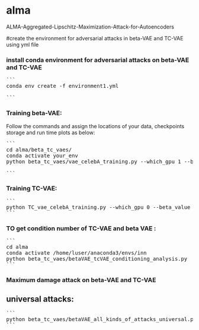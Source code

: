 # alma
ALMA-Aggregated-Lipschitz-Maximization-Attack-for-Autoencoders

#create the environment for adversarial attacks in beta-VAE and TC-VAE using yml file

### install conda environment for adversarial attacks on beta-VAE and TC-VAE

<pre>
```
conda env create -f environment1.yml

```
</pre>


### Training beta-VAE:

Follow the commands and assign the locations of your data, checkpoints storage and run time plots as below: 


<pre>
```
cd alma/beta_tc_vaes/
conda activate your_env
python beta_tc_vaes/vae_celebA_training.py --which_gpu 1 --beta_value 5.0 --data_directory /home/luser/autoencoder_attacks/train_aautoencoders/data_cel1 --batch_size 64 --epochs 200 --lr 1e-4 --run_time_plot_dir /home/luser/alma/a_training_runtime --checkpoint_storage /home/luser/autoencoder_attacks/train_aautoencoders/saved_model/checkpoints

```
</pre>


### Training TC-VAE:

<pre>
```
python TC_vae_celebA_training.py --which_gpu 0 --beta_value 5.0 --data_directory /home/luser/autoencoder_attacks/train_aautoencoders/data_cel1 --batch_size 64 --epochs 200 --lr 1e-6 --run_time_plot_dir /home/luser/autoencoder_attacks/a_training_runtime --checkpoint_storage /home/luser/autoencoder_attacks/train_aautoencoders/saved_model/checkpoints
```
</pre>

### TO get condition number of TC-VAE and beta VAE : 

<pre>
```
cd alma
conda activate /home/luser/anaconda3/envs/inn
python beta_tc_vaes/betaVAE_tcVAE_conditioning_analysis.py  --which_gpu 0 --beta_value 5.0 --which_model VAE --checkpoint_storage /home/luser/autoencoder_attacks/saved_celebA/checkpoints
```
</pre>


### Maximum damage attack on beta-VAE and TC-VAE

## universal attacks: 

<pre>
```
python beta_tc_vaes/betaVAE_all_kinds_of_attacks_universal.py  --which_gpu 1 --beta_value 5.0 --attck_type latent_l2 --which_model VAE --desired_norm_l_inf 0.1 --data_directory /home/luser/autoencoder_attacks/train_aautoencoders/data_cel1 --model_location /home/luser/autoencoder_attacks/saved_celebA/checkpoints  --num_steps 300
```
</pre>